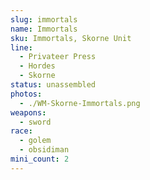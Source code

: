 ```yaml
---
slug: immortals
name: Immortals
sku: Immortals, Skorne Unit
line:
  - Privateer Press
  - Hordes
  - Skorne
status: unassembled
photos:
  - ./WM-Skorne-Immortals.png
weapons:
  - sword
race:
  - golem
  - obsidiman
mini_count: 2
---
```

